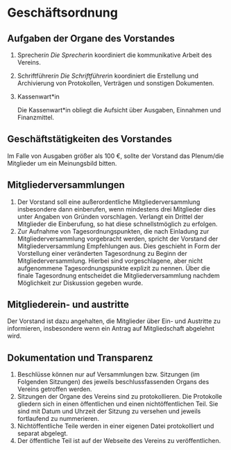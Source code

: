 # Geschäftsordnung

## Aufgaben der Organe des Vorstandes

1. Sprecher*in
    Die Sprecher*in koordiniert die kommunikative Arbeit des Vereins.

2. Schriftführer*in
    Die Schriftführer*in koordiniert die Erstellung und Archivierung von Protokollen, Verträgen und sonstigen Dokumenten.

3. Kassenwart*in

    Die Kassenwart*in obliegt die Aufsicht über Ausgaben, Einnahmen und Finanzmittel. 

## Geschäftstätigkeiten des Vorstandes

Im Falle von Ausgaben größer als 100 €, sollte der Vorstand das Plenum/die Mitglieder
um ein Meinungsbild bitten.



## Mitgliederversammlungen

1. Der Vorstand soll eine außerordentliche Mitgliederversammlung insbesondere dann einberufen, wenn mindestens drei Mitglieder dies unter Angaben von Gründen vorschlagen. Verlangt ein Drittel der Mitglieder die Einberufung, so hat diese schnellstmöglich zu erfolgen.
2. Zur Aufnahme von Tagesordnungspunkten, die nach Einladung zur Mitgliederversammlung vorgebracht werden, spricht der Vorstand der Mitgliederversammlung Empfehlungen aus.
    Dies geschieht in Form der Vorstellung einer veränderten Tagesordnung zu Beginn der Mitgliederversammlung.
    Hierbei sind vorgeschlagene, aber nicht aufgenommene Tagesordnungspunkte explizit zu nennen.
    Über die finale Tagesordnung entscheidet die Mitgliederversammlung nachdem Möglichkeit zur Diskussion gegeben wurde.
## Mitgliederein- und austritte

Der Vorstand ist dazu angehalten, die Mitglieder über Ein- und Austritte zu informieren,
insbesondere wenn ein Antrag auf Mitgliedschaft abgelehnt wird.

## Dokumentation und Transparenz
1.  Beschlüsse können nur auf Versammlungen bzw. Sitzungen (im Folgenden Sitzungen) des jeweils beschlussfassenden Organs des Vereins getroffen werden.
2.  Sitzungen der Organe des Vereins sind zu protokollieren. Die Protokolle gliedern sich in einen öffentlichen und einen nichtöffentlichen Teil. Sie sind mit Datum und Uhrzeit der Sitzung zu versehen und jeweils fortlaufend zu nummerieren.
3.  Nichtöffentliche Teile werden in einer eigenen Datei protokolliert und separat abgelegt.
4.  Der öffentliche Teil ist auf der Webseite des Vereins zu veröffentlichen.



